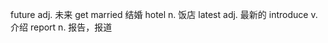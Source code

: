 future         adj.    未来
get married            结婚
hotel          n.      饭店
latest         adj.    最新的
introduce      v.      介绍
report         n.      报告，报道